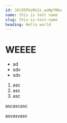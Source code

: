 ```yaml
---
id: JAlO5PUsMx2s_woNpYNbc
name: this is test name
slug: this-is-test-name
heading: Hello world
---
```

# WEEEE

*   ad
*   sdv
*   sdv

1.  asc
2.  asc
3.  asc

ascascasc

asvasvasv
